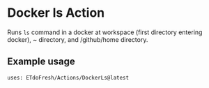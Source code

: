 # Docker ls Action
Runs ``ls`` command in  a docker at workspace (first directory entering docker), ~ directory, and /github/home directory.

## Example usage
```
uses: ETdoFresh/Actions/DockerLs@latest
```
